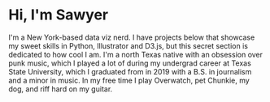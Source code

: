 # Hi, I'm Sawyer
I'm a New York-based data viz nerd. I have projects below that showcase my sweet skills in Python, Illustrator and D3.js, but this secret section is dedicated to how cool I am. I'm a north Texas native with an obsession over punk music, which I played a lot of during my undergrad career at Texas State University, which I graduated from in 2019 with a B.S. in journalism and a minor in music. In my free time I play Overwatch, pet Chunkie, my dog, and riff hard on my guitar.    
